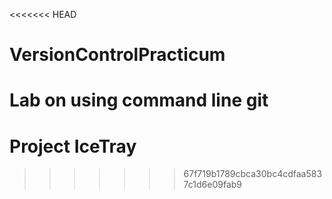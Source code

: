 <<<<<<< HEAD
# VersionControlPracticum
Lab on using command line git
=======
# Project IceTray
>>>>>>> 67f719b1789cbca30bc4cdfaa5837c1d6e09fab9
